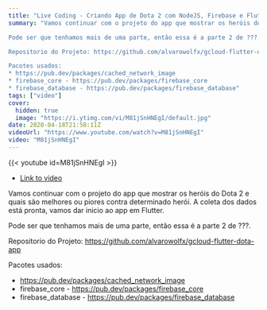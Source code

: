 ```yaml
---
title: "Live Coding - Criando App de Dota 2 com NodeJS, Firebase e Flutter #2"
summary: "Vamos continuar com o projeto do app que mostrar os heróis do Dota 2 e quais são melhores ou piores contra determinado herói. A coleta dos dados está pronta, vamos dar inicio ao app em Flutter.

Pode ser que tenhamos mais de uma parte, então essa é a parte 2 de ???.

Repositorio do Projeto: https://github.com/alvarowolfx/gcloud-flutter-dota-app

Pacotes usados:
* https://pub.dev/packages/cached_network_image
* firebase_core - https://pub.dev/packages/firebase_core
* firebase_database - https://pub.dev/packages/firebase_database"
tags: ["video"]
cover:
  hidden: true
  image: "https://i.ytimg.com/vi/M81jSnHNEgI/default.jpg"
date: 2020-04-18T21:58:11Z
videoUrl: "https://www.youtube.com/watch?v=M81jSnHNEgI"
video: "M81jSnHNEgI"
---
```


<!-- truncate -->

{{< youtube id=M81jSnHNEgI >}}

- [Link to video](https://www.youtube.com/watch?v=M81jSnHNEgI)

Vamos continuar com o projeto do app que mostrar os heróis do Dota 2 e quais são melhores ou piores contra determinado herói. A coleta dos dados está pronta, vamos dar inicio ao app em Flutter.

Pode ser que tenhamos mais de uma parte, então essa é a parte 2 de ???.

Repositorio do Projeto: https://github.com/alvarowolfx/gcloud-flutter-dota-app

Pacotes usados:
* https://pub.dev/packages/cached_network_image
* firebase_core - https://pub.dev/packages/firebase_core
* firebase_database - https://pub.dev/packages/firebase_database
